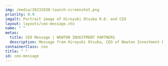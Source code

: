 ```yaml
---
img: /media/20231030-launch-screenshot.png
priority: 0.9
imgalt: Portrait image of Hiroyuki Otsuka R.D. and CEO
layout: layouts/ceo-message.vto
name: " "
metas:
  title: CEO Message | NEWTON INVESTMENT PARTNERS
  description: Message from Hiroyuki Otsuka, CEO of Newton Investment Partners
containerClass: ceo
title: " "
id: ceo-message
---
```

